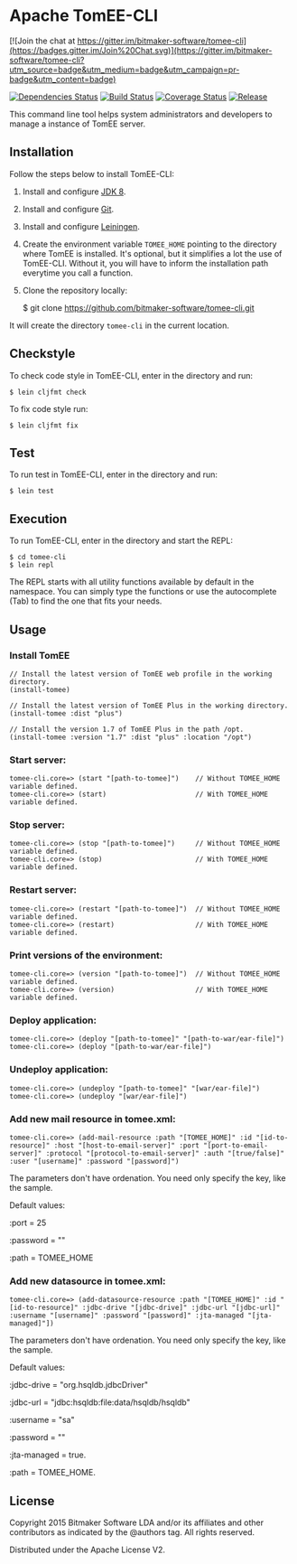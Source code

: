 # Apache TomEE-CLI

[![Join the chat at https://gitter.im/bitmaker-software/tomee-cli](https://badges.gitter.im/Join%20Chat.svg)](https://gitter.im/bitmaker-software/tomee-cli?utm_source=badge&utm_medium=badge&utm_campaign=pr-badge&utm_content=badge)

[![Dependencies Status](http://jarkeeper.com/bitmaker-software/tomee-cli/status.png)](http://jarkeeper.com/bitmaker-software/tomee-cli)
[![Build Status](https://travis-ci.org/bitmaker-software/tomee-cli.svg)](https://travis-ci.org/bitmaker-software/tomee-cli)
[![Coverage Status](https://coveralls.io/repos/bitmaker-software/tomee-cli/badge.svg?branch=master)](https://coveralls.io/r/bitmaker-software/tomee-cli?branch=master)
[![Release](http://img.shields.io/github/release/bitmaker-software/tomee-cli.svg)](https://github.com/bitmaker-software/tomee-cli/releases/latest)

This command line tool helps system administrators and developers to manage a instance of TomEE server.

## Installation

Follow the steps below to install TomEE-CLI:

1. Install and configure [JDK 8](http://www.oracle.com/technetwork/java/javase/downloads/jdk8-downloads-2133151.html).

2. Install and configure [Git](http://git-scm.com/downloads).

3. Install and configure [Leiningen](https://leiningen.org).

2. Create the environment variable `TOMEE_HOME` pointing to the directory where TomEE is installed. It's optional, but it simplifies a lot the use of TomEE-CLI. Without it, you will have to inform the installation path everytime you call a function.

3. Clone the repository locally:


    $ git clone https://github.com/bitmaker-software/tomee-cli.git

It will create the directory `tomee-cli` in the current location.

## Checkstyle
To check code style in TomEE-CLI, enter in the directory and run:

    $ lein cljfmt check

To fix code style run:

    $ lein cljfmt fix

## Test

To run test in TomEE-CLI, enter in the directory and run:

    $ lein test

## Execution

To run TomEE-CLI, enter in the directory and start the REPL:

    $ cd tomee-cli
    $ lein repl

The REPL starts with all utility functions available by default in the namespace. You can simply type the functions or use the autocomplete (Tab) to find the one that fits your needs.

## Usage

### Install TomEE

    // Install the latest version of TomEE web profile in the working directory.
    (install-tomee)

    // Install the latest version of TomEE Plus in the working directory.
    (install-tomee :dist "plus")

    // Install the version 1.7 of TomEE Plus in the path /opt.
    (install-tomee :version "1.7" :dist "plus" :location "/opt")

### Start server:

    tomee-cli.core=> (start "[path-to-tomee]")    // Without TOMEE_HOME variable defined.
    tomee-cli.core=> (start)                      // With TOMEE_HOME variable defined.

### Stop server:

    tomee-cli.core=> (stop "[path-to-tomee]")     // Without TOMEE_HOME variable defined.
    tomee-cli.core=> (stop)                       // With TOMEE_HOME variable defined.

### Restart server:

    tomee-cli.core=> (restart "[path-to-tomee]")  // Without TOMEE_HOME variable defined.
    tomee-cli.core=> (restart)                    // With TOMEE_HOME variable defined.

### Print versions of the environment:

    tomee-cli.core=> (version "[path-to-tomee]")  // Without TOMEE_HOME variable defined.
    tomee-cli.core=> (version)                    // With TOMEE_HOME variable defined.

### Deploy application:

    tomee-cli.core=> (deploy "[path-to-tomee]" "[path-to-war/ear-file]")
    tomee-cli.core=> (deploy "[path-to-war/ear-file]")

### Undeploy application:

    tomee-cli.core=> (undeploy "[path-to-tomee]" "[war/ear-file]")
    tomee-cli.core=> (undeploy "[war/ear-file]")

### Add new mail resource in tomee.xml:

    tomee-cli.core=> (add-mail-resource :path "[TOMEE_HOME]" :id "[id-to-resource]" :host "[host-to-email-server]" :port "[port-to-email-server]" :protocol "[protocol-to-email-server]" :auth "[true/false]" :user "[username]" :password "[password]")

The parameters don't have ordenation. You need only specify the key, like the sample.

Default values:

:port = 25

:password = ""

:path = TOMEE\_HOME

### Add new datasource in tomee.xml:

    tomee-cli.core=> (add-datasource-resource :path "[TOMEE_HOME]" :id "[id-to-resource]" :jdbc-drive "[jdbc-drive]" :jdbc-url "[jdbc-url]" :username "[username]" :password "[password]" :jta-managed "[jta-managed]"])

The parameters don't have ordenation. You need only specify the key, like the sample.

Default values:

:jdbc-drive = "org.hsqldb.jdbcDriver"

:jdbc-url = "jdbc:hsqldb:file:data/hsqldb/hsqldb"

:username = "sa"

:password = ""

:jta-managed = true.

:path = TOMEE\_HOME.

## License

Copyright 2015 Bitmaker Software LDA and/or its affiliates and other contributors as indicated by the @authors tag. All rights reserved.

Distributed under the Apache License V2.
